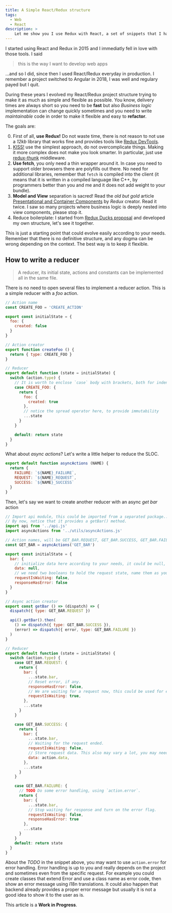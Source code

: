 ```yaml
---
title: A Simple React/Redux structure
tags:
  - Web
  - React
description: >
    Let me show you I use Redux with React, a set of snippets that I have polished during the last few years to achieve a simplified and flexible structure that is easy to understand also for beginners.
---
```


I started using React and Redux in 2015 and I immediatly fell in love with those tools. I said

> this is the way I want to develop web apps

...and so I did, since then I used React/Redux everyday in production. I remember a project switched to Angular in 2018, I was well and regulary payed but I quit.

During these years I evolved my React/Redux project structure trying to make it as much as simple and flexible as possible. You know, delivery times are always short so you need to be **fast** but also *Business logic* implementation can change quickly sometimes and you need to write *maintainable* code in order to make it flexible and easy to **refactor**.

The goals are:

0. First of all, **use Redux!** Do not waste time, there is not reason to not use a *12kb* library that works fine and provides tools like [Redux DevTools](https://chrome.google.com/webstore/detail/redux-devtools/lmhkpmbekcpmknklioeibfkpmmfibljd).
1. [KISS!](https://en.wikipedia.org/wiki/KISS_principle) use the simplest approach, do not overcomplicate things. Making it more complex does not make you look smarter. In particular, just use [redux-thunk](https://github.com/reduxjs/redux-thunk) middleware.
2. **Use fetch**, you only need a thin wrapper around it. In case you need to support older browsers there are polyfills out there. No need for additional libraries, remember that `fetch` is compiled into the client (it means that it is written in a compiled language like C++, by programmers better than you and me and it does not add weight to your bundle).
3. **Model and View** separation is sacred! Read the *old but gold* article [Presentational and Container Components](https://medium.com/@dan_abramov/smart-and-dumb-components-7ca2f9a7c7d0) by *Redux* creator. Read it twice. I saw so many projects where business logic is deeply nested into view components, please stop it.
4. Reduce boilerplate: I started from [Redux Ducks proposal](https://github.com/erikras/ducks-modular-redux) and developed my own structure, let's see it together.

<div class="paper info">
This is just a starting point that could evolve easily according to your needs. Remember that there is no definitive structure, and any dogma can be wrong depending on the context. The best way is to keep it flexible.
</div>

## How to write a reducer

> A reducer, its initial state, actions and constants can be implemented all in the same file.

There is no need to open several files to implement a reducer action. This is a simple reducer with a *foo* action.

```javascript
// Action name
const CREATE_FOO = 'CREATE_ACTION'

export const initialState = {
  foo: {
    created: false
  }
}

// Action creator
export function createFoo () {
  return { type: CREATE_FOO }
}

// Reducer
export default function (state = initialState) {
  switch (action.type) {
    // It is worth to enclose `case` body with brackets, both for indentation and scope.
    case CREATE_FOO: {
      return {
        foo: {
          created: true
        },
        // notice the spread operator here, to provide immutability
        ...state
      }
    }

    default: return state
  }
}
```

What about *async actions*? Let's write a little helper to reduce the SLOC.

```javascript
export default function asyncActions (NAME) {
  return {
    FAILURE: `${NAME}_FAILURE`,
    REQUEST: `${NAME}_REQUEST`,
    SUCCESS: `${NAME}_SUCCESS`
  }
}
```

Then, let's say we want to create another reducer with an async *get bar* action

```javascript
// Import api module, this could be imported from a separated package... more about this topic later.
// By now, notice that it provides a getBar() method.
import api from '../api.js'
import asyncActions from '../utils/asyncActions.js'

// Action names, will be GET_BAR.REQUEST, GET_BAR.SUCCESS, GET_BAR.FAILURE
const GET_BAR = asyncActions('GET_BAR')

export const initialState = {
  bar: {
    // initialize data here according to your needs, it could be null, an empty list, etc...
    data: null,
    // we need two booleans to hold the request state, name them as you like.
    requestIsWaiting: false,
    responseHasError: false
  }
}

// Async action creator
export const getBar () => (dispatch) => {
  dispatch({ type: GET_BAR.REQUEST })

  api().getBar().then(
    () => dispatch({ type: GET_BAR.SUCCESS }),
    (error) => dispatch({ error, type: GET_BAR.FAILURE })
  )
}

// Reducer
export default function (state = initialState) {
  switch (action.type) {
    case GET_BAR.REQUEST: {
      return {
        bar: {
          ...state.bar,
          // Reset error, if any.
          responseHasError: false,
          // We are waiting for a request now, this could be used for example to show a spinner in a button.
          requestIsWaiting: true,
        },
        ...state
      }
    }

    case GET_BAR.SUCCESS: {
      return {
        bar: {
          ...state.bar,
          // Waiting for the request ended.
          requestIsWaiting: false,
          // Store request data. This also may vary a lot, you may need to use some ES6 function here.
          data: action.data,
        },
        ...state
      }
    }

    case GET_BAR.FAILURE: {
      // TODO Do some error handling, using `action.error`.
      return {
        bar: {
          ...state.bar,
          // Stop waiting for response and turn on the error flag.
          requestIsWaiting: false,
          responseHasError: true
        },
        ...state
      }
    }
    default: return state
  }
}
```

About the *TODO* in the snippet above, you may want to use `action.error` for error handling.
Error handling is up to you and really depends on the project and sometimes even from the specific request.
For example you could create classes that extend Error and use a class name as error code,
then show an error message using i18n translations.
It could also happen that backend already provides a proper error message but
usually it is not a good idea to show it to the user as is.

<div class="paper info">
This article is a <b>Work in Progress</b>.
<!-- TODO define api.js, optionally in a separated package, it can be typed and contains endpoints, errors etc. -->
<!-- TODO containers, i.e. pages and components -->
<!-- TODO middlewares, reducer actions can be exported, localstorage middleware example -->
</div>
